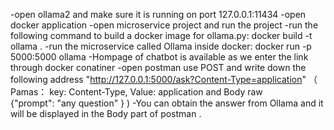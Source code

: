 -open ollama2 and make sure it is running on  port 127.0.0.1:11434
-open docker application 
-open microservice project and run the project 
-run the following command to build a docker image for ollama.py: docker build -t ollama .
-run the microservice called Ollama inside docker: docker run -p 5000:5000 ollama
-Hompage of chatbot is available as we enter the link through docker conatiner 
-open postman use POST and write down the following address "http://127.0.0.1:5000/ask?Content-Type=application" 
（
  Pamas： key: Content-Type, Value: application and 
  Body raw  
  {"prompt": "any question" }
  ) 
-You can obtain the answer from Ollama and it will be displayed in the  Body part of postman .
